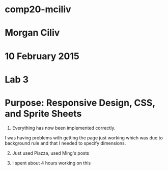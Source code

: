 # comp20-mciliv
# Morgan Ciliv
# 10 February 2015
# Lab 3
# Purpose: Responsive Design, CSS, and Sprite Sheets

1. Everything has now been implemented correctly.

I was having problems with getting the page just working which was due to background rule and that I needed to specify dimensions.

2. Just used Piazza, used Ming's posts

3. I spent about 4 hours working on this